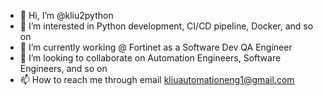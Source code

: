- 👋 Hi, I’m @kliu2python
- 👀 I’m interested in Python development, CI/CD pipeline, Docker, and so on
- 🌱 I’m currently working @ Fortinet as a Software Dev QA Engineer
- 💞️ I’m looking to collaborate on Automation Engineers, Software Engineers, and so on
- 📫 How to reach me through email kliuautomationeng1@gmail.com

<!---
kliu2python/kliu2python is a ✨ special ✨ repository because its `README.md` (this file) appears on your GitHub profile.
You can click the Preview link to take a look at your changes.
--->
